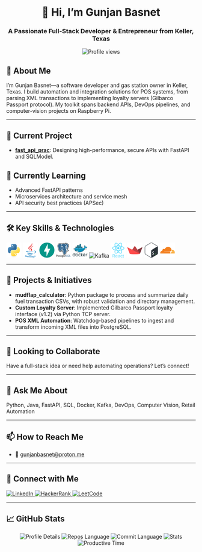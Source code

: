 <div align="center">
  <h1>👋 Hi, I’m Gunjan Basnet</h1>
  <h3>A Passionate Full-Stack Developer & Entrepreneur from Keller, Texas</h3>
  <p>
    <img src="https://komarev.com/ghpvc/?username=gunjan7991&label=Profile%20views&color=0e75b6&style=flat" alt="Profile views" />
  </p>
</div>

## 👋 About Me

I’m Gunjan Basnet—a software developer and gas station owner in Keller, Texas. I build automation and integration solutions for POS systems, from parsing XML transactions to implementing loyalty servers (Gilbarco Passport protocol). My toolkit spans backend APIs, DevOps pipelines, and computer-vision projects on Raspberry Pi.

---

## 🔭 Current Project

- **[fast_api_prac](https://github.com/Gunjan7991/fast_api_prac)**: Designing high-performance, secure APIs with FastAPI and SQLModel.

## 🌱 Currently Learning

- Advanced FastAPI patterns
- Microservices architecture and service mesh
- API security best practices (APSec)

---

## 🛠 Key Skills & Technologies
<p align="left">
  <img src="https://raw.githubusercontent.com/devicons/devicon/master/icons/python/python-original.svg" alt="Python" width="40" height="40"/> 
  <img src="https://raw.githubusercontent.com/devicons/devicon/master/icons/java/java-original.svg" alt="Java" width="40" height="40"/> 
  <img src="https://raw.githubusercontent.com/devicons/devicon/master/icons/fastapi/fastapi-original.svg" alt="FastAPI" width="40" height="40"/> 
  <img src="https://raw.githubusercontent.com/devicons/devicon/master/icons/postgresql/postgresql-original-wordmark.svg" alt="PostgreSQL" width="40" height="40"/> 
  <img src="https://raw.githubusercontent.com/devicons/devicon/master/icons/docker/docker-original-wordmark.svg" alt="Docker" width="40" height="40"/> 
  <img src="https://raw.githubusercontent.com/devicons/devicon/master/icons/kafka/kafka-original.svg" alt="Kafka" width="40" height="40"/> 
  <img src="https://raw.githubusercontent.com/devicons/devicon/master/icons/react/react-original-wordmark.svg" alt="React" width="40" height="40"/> 
  <img src="https://raw.githubusercontent.com/devicons/devicon/master/icons/streamlit/streamlit-original.svg" alt="Streamlit" width="40" height="40"/> 
  <img src="https://raw.githubusercontent.com/devicons/devicon/master/icons/bash/bash-original.svg" alt="Bash" width="40" height="40"/> 
  <img src="https://raw.githubusercontent.com/devicons/devicon/master/icons/cloudflare/cloudflare-original.svg" alt="Cloudflare" width="40" height="40"/> 
</p>

---

## 🚀 Projects & Initiatives

- **mudflap_calculator**: Python package to process and summarize daily fuel transaction CSVs, with robust validation and directory management.
- **Custom Loyalty Server**: Implemented Gilbarco Passport loyalty interface (v1.2) via Python TCP server.
- **POS XML Automation**: Watchdog-based pipelines to ingest and transform incoming XML files into PostgreSQL.

---

## 👯 Looking to Collaborate

Have a full-stack idea or need help automating operations? Let’s connect!

---

## 💬 Ask Me About

Python, Java, FastAPI, SQL, Docker, Kafka, DevOps, Computer Vision, Retail Automation

---

## 📫 How to Reach Me

- 📧 [gunjanbasnet@proton.me](mailto:gunjanbasnet@proton.me)

---

## 🔗 Connect with Me
<p align="left">
  <a href="https://linkedin.com/in/gunjan-basnet" target="blank"> <img src="https://raw.githubusercontent.com/rahuldkjain/github-profile-readme-generator/master/src/images/icons/Social/linked-in-alt.svg" alt="LinkedIn" height="30" width="40" /> </a>
  <a href="https://www.hackerrank.com/igunxan" target="blank"> <img src="https://raw.githubusercontent.com/rahuldkjain/github-profile-readme-generator/master/src/images/icons/Social/hackerrank.svg" alt="HackerRank" height="30" width="40" /> </a>
  <a href="https://www.leetcode.com/gb0241" target="blank"> <img src="https://raw.githubusercontent.com/rahuldkjain/github-profile-readme-generator/master/src/images/icons/Social/leet-code.svg" alt="LeetCode" height="30" width="40" /> </a>
</p>

---

## 📈 GitHub Stats
<p align="center">
  <img src="http://github-profile-summary-cards.vercel.app/api/cards/profile-details?username=gunjan7991&theme=2077" alt="Profile Details" />
  <img src="http://github-profile-summary-cards.vercel.app/api/cards/repos-per-language?username=gunjan7991&theme=2077" alt="Repos Language" />
  <img src="http://github-profile-summary-cards.vercel.app/api/cards/most-commit-language?username=gunjan7991&theme=2077" alt="Commit Language" />
  <img src="http://github-profile-summary-cards.vercel.app/api/cards/stats?username=gunjan7991&theme=2077" alt="Stats" />
  <img src="http://github-profile-summary-cards.vercel.app/api/cards/productive-time?username=gunjan7991&theme=2077&utcOffset=-6" alt="Productive Time" />
</p>
